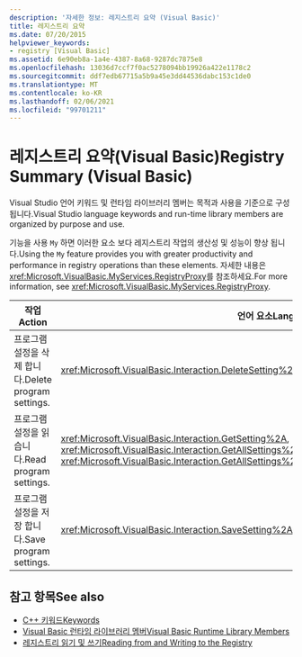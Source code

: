 ```yaml
---
description: '자세한 정보: 레지스트리 요약 (Visual Basic)'
title: 레지스트리 요약
ms.date: 07/20/2015
helpviewer_keywords:
- registry [Visual Basic]
ms.assetid: 6e90eb8a-1a4e-4387-8a68-9287dc7875e8
ms.openlocfilehash: 13036d7ccf7f0ac5278094bb19926a422e1178c2
ms.sourcegitcommit: ddf7edb67715a5b9a45e3dd44536dabc153c1de0
ms.translationtype: MT
ms.contentlocale: ko-KR
ms.lasthandoff: 02/06/2021
ms.locfileid: "99701211"
---
```

# <a name="registry-summary-visual-basic"></a><span data-ttu-id="71b9c-103">레지스트리 요약(Visual Basic)</span><span class="sxs-lookup"><span data-stu-id="71b9c-103">Registry Summary (Visual Basic)</span></span>

<span data-ttu-id="71b9c-104">Visual Studio 언어 키워드 및 런타임 라이브러리 멤버는 목적과 사용을 기준으로 구성 됩니다.</span><span class="sxs-lookup"><span data-stu-id="71b9c-104">Visual Studio language keywords and run-time library members are organized by purpose and use.</span></span>  
  
 <span data-ttu-id="71b9c-105">기능을 사용 `My` 하면 이러한 요소 보다 레지스트리 작업의 생산성 및 성능이 향상 됩니다.</span><span class="sxs-lookup"><span data-stu-id="71b9c-105">Using the `My` feature provides you with greater productivity and performance in registry operations than these elements.</span></span> <span data-ttu-id="71b9c-106">자세한 내용은 <xref:Microsoft.VisualBasic.MyServices.RegistryProxy>를 참조하세요.</span><span class="sxs-lookup"><span data-stu-id="71b9c-106">For more information, see <xref:Microsoft.VisualBasic.MyServices.RegistryProxy>.</span></span>  
  
|<span data-ttu-id="71b9c-107">**작업**</span><span class="sxs-lookup"><span data-stu-id="71b9c-107">**Action**</span></span>|<span data-ttu-id="71b9c-108">**언어 요소**</span><span class="sxs-lookup"><span data-stu-id="71b9c-108">**Language element**</span></span>|  
|----------------|--------------------------|  
|<span data-ttu-id="71b9c-109">프로그램 설정을 삭제 합니다.</span><span class="sxs-lookup"><span data-stu-id="71b9c-109">Delete program settings.</span></span>|<xref:Microsoft.VisualBasic.Interaction.DeleteSetting%2A>|  
|<span data-ttu-id="71b9c-110">프로그램 설정을 읽습니다.</span><span class="sxs-lookup"><span data-stu-id="71b9c-110">Read program settings.</span></span>|<span data-ttu-id="71b9c-111"><xref:Microsoft.VisualBasic.Interaction.GetSetting%2A>, <xref:Microsoft.VisualBasic.Interaction.GetAllSettings%2A></span><span class="sxs-lookup"><span data-stu-id="71b9c-111"><xref:Microsoft.VisualBasic.Interaction.GetSetting%2A>, <xref:Microsoft.VisualBasic.Interaction.GetAllSettings%2A></span></span>|  
|<span data-ttu-id="71b9c-112">프로그램 설정을 저장 합니다.</span><span class="sxs-lookup"><span data-stu-id="71b9c-112">Save program settings.</span></span>|<xref:Microsoft.VisualBasic.Interaction.SaveSetting%2A>|  
  
## <a name="see-also"></a><span data-ttu-id="71b9c-113">참고 항목</span><span class="sxs-lookup"><span data-stu-id="71b9c-113">See also</span></span>

- [<span data-ttu-id="71b9c-114">C++ 키워드</span><span class="sxs-lookup"><span data-stu-id="71b9c-114">Keywords</span></span>](index.md)
- [<span data-ttu-id="71b9c-115">Visual Basic 런타임 라이브러리 멤버</span><span class="sxs-lookup"><span data-stu-id="71b9c-115">Visual Basic Runtime Library Members</span></span>](../runtime-library-members.md)
- [<span data-ttu-id="71b9c-116">레지스트리 읽기 및 쓰기</span><span class="sxs-lookup"><span data-stu-id="71b9c-116">Reading from and Writing to the Registry</span></span>](../../developing-apps/programming/computer-resources/reading-from-and-writing-to-the-registry.md)
